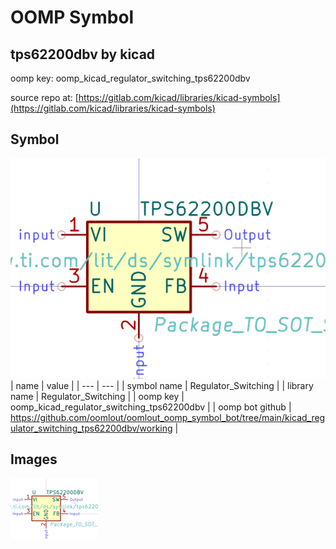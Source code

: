 # OOMP Symbol  
## tps62200dbv  by kicad  
  
oomp key: oomp_kicad_regulator_switching_tps62200dbv  
  
source repo at: [https://gitlab.com/kicad/libraries/kicad-symbols](https://gitlab.com/kicad/libraries/kicad-symbols)  
## Symbol  
  
[![working.png](working_600.png)](working.png)  
| name | value | 
| --- | --- | 
| symbol name | Regulator_Switching | 
| library name | Regulator_Switching | 
| oomp key | oomp_kicad_regulator_switching_tps62200dbv | 
| oomp bot github | https://github.com/oomlout/oomlout_oomp_symbol_bot/tree/main/kicad_regulator_switching_tps62200dbv/working | 
## Images  
  
[![working.png](working_140.png)](working.png)  
